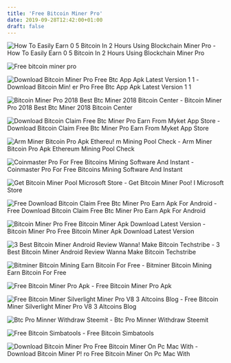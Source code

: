 ```yaml
---
title: 'Free Bitcoin Miner Pro'
date: 2019-09-28T12:42:00+01:00
draft: false
---
```


![How To Easily Earn 0 5 Bitcoin In 2 Hours Using Blockchain Miner Pro - ](https://4.bp.blogspot.com/-kVG7KufhV9w/Wa3cwwKEFiI/AAAAAAAABHo/HbQoP3BzfhMW9G5nQ8LKjftd1iEsFgwuACEwYBhgL/s1600/btc1.png "How To Easily Earn 0 5 Bitcoin In 2 Hours Using Blockchain Miner Pro | Free bitcoin miner pro") How To Easily Earn 0 5 Bitcoin In 2 Hours Using Blockchain Miner Pro

![Free bitcoin miner pro](https://img9.apk.tools/screenshots/c/c/1/com.free.bitcoin.miner.pro.btc_4.png "Free bitcoin miner pro") 

![Download Bitcoin Miner Pro Free Btc App Apk Latest Version 1 1 - ](https://lh3.googleusercontent.com/XrYzBZteftFWXix4Ob8JfewuSAyisbv2rHKR0MjYncHUbj0nMqUh8mP4UBU3iO23sjc=w512 "Download Bitcoin Miner Pro Free Btc App Apk Latest Version 1 1 | Free bitcoin miner pro") Download Bitcoin Min! er Pro Free Btc App Apk Latest Version 1 1

![Bitcoin Miner Pro 2018 Best Btc Miner 2018 Bitcoin Center - ](https://i0.wp.com/8inq.net/wp-content/uploads/2019/01/hqdefault-2909.jpg?fit=480%2C360&ssl=1 "Bitcoin Miner Pro 2018 Best Btc Miner 2018 Bitcoin Center | Free bitcoin miner pro") Bitcoin Miner Pro 2018 Best Btc Miner 2018 Bitcoin Center

![Download Bitcoin Claim Free Btc Miner Pro Earn From Myket App Store - ](https://cdn.myket.ir/images/xlarge/image/myket/screenshot/com.CoinApps.bitcoinclaimfreebtcminerpro_394d54c9-0dc0-4b23-b1f4-3faeee615194.png "Download Bitcoin Claim Free Btc Miner Pro Earn From Myket App Store | Free bitcoin miner pro") Download Bitcoin Claim Free Btc Miner Pro Earn From Myket App Store

![Arm Miner Bitcoin Pro Apk Ethereu!   m Mining Pool Check - ](http://s10.apkhere.mobi/thumbs/m7nuo08l4/bitcoin-wallet-app-for-android.jpg "Arm Miner Bitcoin Pro Apk Ethereum Mining Pool Check | Free bitcoin miner pro") Arm Miner Bitcoin Pro Apk Ethereum Mining Pool Check

![Coinmaster Pro For Free Bitcoins Mining Software And Instant - ](https://2.bp.blogspot.com/-wZWUBB2l2_g/WlJNLL3HMqI/AAAAAAAACV8/fM5QeUW20jw7gROZFjUo_CZqp3lOdBOygCLcBGAs/s1600/coinmaster-miner-pro.png "Coinmaster Pro For Free Bitcoins Mining Software And Instant | Free bitcoin miner pro") Coinmaster Pro For Free Bitcoins Mining Software And Instant

![Get Bitcoin Miner Pool Microsoft Store - ](https://store-images.s-microsoft.com/image/apps.45009.13536768150968260.800e704e-ad18-48da-83b1-b910bb57fec5.1e44239b-0df1-45f1-b5e5-1459c9be970a?mode=scale&q=90&h=1080&w=1920 "Get Bitcoin Miner Pool Microsoft Store | Free bitcoin miner pro") Get Bitcoin Miner Poo! l Microsoft Store

![Free Download Bitcoin Claim Free Btc Miner Pro Earn Apk For Android - ](https://img.apk.cafe/img:bz0xOHR1cXImbD0ybTVtJmg9cG5nJmY9Z2xtJmk9MjE2 "Free Download Bitcoin Claim Free Btc Miner Pro Earn Apk For Android | Free bitcoin miner pro") Free Download Bitcoin Claim Free Btc Miner Pro Earn Apk For Android

![Bitcoin Miner Pro Free Bitcoin Miner Apk Download Latest Version - ](https://cdn.apkmonk.com/images/com.bitcoin.miner.coinminerpro.png "Bitcoin Miner Pro Free Bitcoin Miner Apk Download Latest Version | Free bitcoin miner pro") Bitcoin Miner Pro Free Bitcoin Miner Apk Download Latest Version

![3 Best Bitcoin Miner Android Review Wanna!    Make Bitcoin Techstribe - ](https://techstribe.com/wp-content/uploads/2018/05/bitcoin-miner-android-review-Android-Apps-on-Google-Play.png "3 Best Bitcoin Miner Android Review!    Wanna Make Bitcoin Techstribe | Free bitcoin miner pro") 3 Best Bitcoin Miner Android Review Wanna Make Bitcoin Techstribe

![Bitminer Bitcoin Mining Earn Bitcoin For Free - ](https://bitminer.io/s/logo.png "Bitminer Bitcoin Mining Earn Bitcoin For Free | Free bitcoin miner pro") Bitminer Bitcoin Mining Earn Bitcoin For Free

![Free Bitcoin Miner Pro Apk - ](https://www.bestbitcoinpoker.org/wp-content/uploads/2015/12/Betonline-android-1024x555.jpg "Free Bitcoin Miner Pro Apk | Free bitcoin miner pro") Free Bitcoin Miner Pro Apk

![Free Bitcoin Miner Silverlight Miner Pro V8 3 Altcoins Blog - ](http://altcoins-blog.com/wp-content/uploads/2017/12/1514537652_maxresdefault.jpg "Free Bitcoin Miner Silverlight Miner Pro V8 3 Altcoins Blog | Free bitcoin miner pro") Free Bitcoin Miner Silverlight Miner Pro V8 3 Altcoins Blog

![Btc Pro Minner Withdraw Steemit - ](https://steemitimages.com/DQmdngpw4wDH94sz7XnjoKkz4GNU5nfTRDA4QodVKJpmJEw/maxresdefault%20(1).jpg "Btc Pro Minner Withdraw Steemit | Free bitcoin miner pro") Btc Pro Minner Withdraw Steemit

![Free Bitcoin Simbatools - ](https://simbatools.com/wp-content/uploads/2017/11/Simba-miner-pro-screenshot-360x240.png "Free Bitcoin Simbatools | Free bitcoin miner pro") Free Bitcoin Simbatools

![Download Bitcoin Miner Pro Free Bitcoin Miner On Pc Mac With - ](http://img.app.kiwi/icon/uI_pxr5tkopz19n8MPyu9zKfbQGqjDMBupjniHPdQDT8ZEMFpmxMixvGJBoPOqcnHt8=w300 "Download Bitcoin Miner Pro Free Bitcoin Miner On Pc Mac With | Free bitcoin miner pro") Download Bitcoin Miner P! ro Free Bitcoin Miner On Pc Mac With